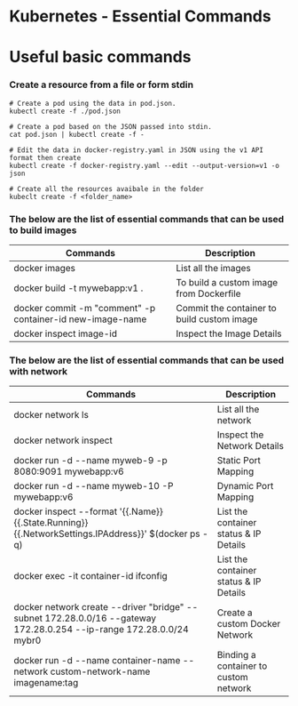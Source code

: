 # Kubernetes - Essential Commands

# Useful basic commands

### Create a resource from a file or form stdin 
```
# Create a pod using the data in pod.json.
kubectl create -f ./pod.json

# Create a pod based on the JSON passed into stdin.
cat pod.json | kubectl create -f -

# Edit the data in docker-registry.yaml in JSON using the v1 API format then create
kubectl create -f docker-registry.yaml --edit --output-version=v1 -o json

# Create all the resources avaibale in the folder
kubeclt create -f <folder_name>
```



### The below are the list of essential commands that can be used to build images

|     Commands                 |    Description                                  |
| ------------------------------- | --------------------------------------------- |
| docker images | List all the images |
| docker build -t mywebapp:v1 .  | To build a custom image from Dockerfile |
| docker commit -m "comment" -p container-id new-image-name | Commit the container to build custom image |
| docker inspect image-id | Inspect the Image Details |
  
  
### The below are the list of essential commands that can be used with network

|     Commands                 |    Description                                  |
| ------------------------------- | --------------------------------------------- |
| docker network ls | List all the network |
| docker network inspect <network-id> | Inspect the Network Details |
| docker run -d --name myweb-9 -p 8080:9091 mywebapp:v6 | Static Port Mapping |
| docker run -d --name myweb-10 -P mywebapp:v6 | Dynamic Port Mapping |
| docker inspect --format '{{.Name}} {{.State.Running}} {{.NetworkSettings.IPAddress}}' $(docker ps -q) | List the container status & IP Details |
| docker exec -it container-id ifconfig | List the container status & IP Details |
| docker network create --driver "bridge" --subnet 172.28.0.0/16 --gateway 172.28.0.254 --ip-range 172.28.0.0/24 mybr0 | Create a custom Docker Network|  
| docker run -d --name container-name --network custom-network-name  imagename:tag | Binding a container to custom network|    
  
